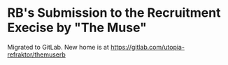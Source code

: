 # RB's Submission to the Recruitment Execise by "The Muse"

Migrated to GitLab.  New home is at
<https://gitlab.com/utopia-refraktor/themuserb>

